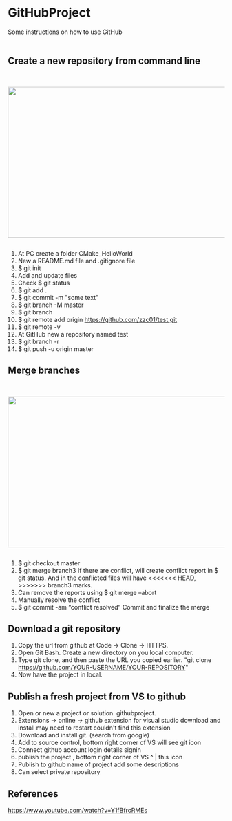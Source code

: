 # GitHubProject 
Some instructions on how to use GitHub <br/><br/> 


## Create a new repository from command line

<pre><p align="center">
<img src="https://user-images.githubusercontent.com/86133411/156934273-8a278cb8-0c8e-4c9e-b03d-56e5ca5e21b5.png"  width="742" height="349">
</p></pre>

1. At PC create a folder CMake_HelloWorld <br/>
2. New a README.md file and .gitignore file <br/>
3. $ git init <br/>
4. Add and update files 
5. Check $ git status <br/>
6. $ git add .
7. $ git commit -m "some text" <br/>
8. $ git branch -M master <br/>
9. $ git branch 
10. $ git remote add origin https://github.com/zzc01/test.git <br/>
11. $ git remote -v <br/>
12. At GitHub new a repository named test <br/>
13. $ git branch -r 
14. $ git push -u origin master <br/>


## Merge branches 

<pre><p align="center">
<img src="https://user-images.githubusercontent.com/86133411/156934342-146c58d1-42c8-45f2-98f3-69146a3e058f.png"  width="742" height="349">
</p></pre>

1. $ git checkout master 
2. $ git merge branch3
If there are conflict, will create conflict report in $ git status. 
And in the conflicted files will have <<<<<<< HEAD, >>>>>>> branch3 marks. 
3. Can remove the reports using $ git merge –abort 
4. Manually resolve the conflict 
5. $ git commit -am “conflict resolved”
Commit and finalize the merge 


## Download a git repository 
1. Copy the url from github at Code -> Clone -> HTTPS. 
2. Open Git Bash. Create a new directory on you local computer. 
3. Type git clone, and then paste the URL you copied earlier. "git clone https://github.com/YOUR-USERNAME/YOUR-REPOSITORY"
4. Now have the project in local.  

## Publish a fresh project from VS to github 

1. Open or new a project or solution. githubproject. 
2. Extensions -> online -> github extension for visual studio 
 download and install 
 may need to restart 
 couldn't find this extension 
3. Download and install git. (search from google) 
4. Add to source control, bottom right corner of VS
 will see git icon 
5. Connect github account 
 login details 
 signin 
6. publish the project , bottom right corner of VS
^
|
this icon 
7. Publish to github 
 name of project 
 add some descriptions 
8. Can select private repository

 

## References 
https://www.youtube.com/watch?v=Y1fBfrcRMEs

